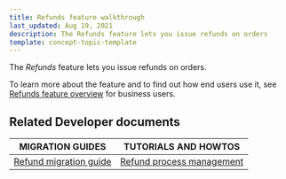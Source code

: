 ```yaml
---
title: Refunds feature walkthrough
last_updated: Aug 19, 2021
description: The Refunds feature lets you issue refunds on orders
template: concept-topic-template
---
```


The _Refunds_ feature lets you issue refunds on orders.


To learn more about the feature and to find out how end users use it, see [Refunds feature overview](/docs/scos/user/features/{{page.version}}/refunds-feature-overview.html) for business users.


## Related Developer documents

| MIGRATION GUIDES | TUTORIALS AND HOWTOS |
|---------|---------|
| [Refund migration guide](/docs/scos/dev/module-migration-guides/migration-guide-refund.html) | [Refund process management](/docs/dg/dev/backend-development/data-manipulation/datapayload-conversion/refund-process-management.html) |
